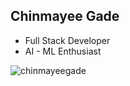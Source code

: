 ## Chinmayee Gade
- Full Stack Developer
- AI - ML Enthusiast
<p><img align="left" src="https://github-readme-stats.vercel.app/api/top-langs?username=chinmayeegade&show_icons=true&locale=en&layout=compact" alt="chinmayeegade" /></p>


